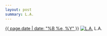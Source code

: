 ```yaml
---
layout: post
summary: L.A.
---
```


<p>
  <time><a href="/370">{{ page.date | date: "%B %e, %Y" }}</a></time>
  <a href="/370"><img src="{{ site.assets_url }}/370-484.jpg" srcset="{{ site.assets_url }}/370-968.jpg 968w, {{ site.assets_url }}/370-726.jpg 726w, {{ site.assets_url }}/370-484.jpg 484w, {{ site.assets_url }}/370-242.jpg 242w" sizes="(min-width: 700px) 50vw, calc(100vw - 2rem)" alt="L.A." /></a>
  <span>L.A.</span>
</p>
